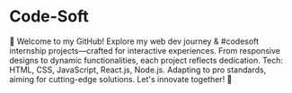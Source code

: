 # Code-Soft
🚀 Welcome to my GitHub! Explore my web dev journey &amp; #codesoft internship projects—crafted for interactive experiences. From responsive designs to dynamic functionalities, each project reflects dedication. Tech: HTML, CSS, JavaScript, React.js, Node.js. Adapting to pro standards, aiming for cutting-edge solutions. Let's innovate together! 🌟
